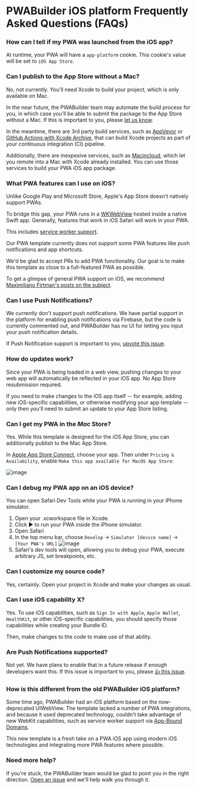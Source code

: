﻿# PWABuilder iOS platform Frequently Asked Questions (FAQs)

### How can I tell if my PWA was launched from the iOS app?

At runtime, your PWA will have a `app-platform` cookie. This cookie's value will be set to `iOS App Store`.

### Can I publish to the App Store without a Mac?

No, not currently. You'll need Xcode to build your project, which is only available on Mac.

In the near future, the PWABuilder team may automate the build process for you, in which case you'll be able to submit the package to the App Store without a Mac. If this is important to you, please [let us know](https://github.com/pwa-builder/PWABuilder/issues/new?assignees=&labels=enhancement%20%3Asparkles%3A,ios-platform&body=I%20would%20like%20to%20see%20PWABuilder%20iOS%20platform%20produce%20builds%20for%20me%20so%20that%20I%20do%20not%20need%20a%20Mac%20to%20build.&title=ios%20-%20build%20for%20me).

In the meantime, there are 3rd party build services, such as [AppVeyor](https://www.appveyor.com/pricing/) or [GitHub Actions with Xcode Archive](https://github.com/marketplace/actions/xcode-archive), that can build Xcode projects as part of your continuous integration (CI) pipeline. 

Additionally, there are inexpesive services, such as [Macincloud](https://www.macincloud.com/), which let you remote into a Mac with Xcode already installed. You can use those services to build your PWA iOS app package.

### What PWA features can I use on iOS?

Unlike Google Play and Microsoft Store, Apple's App Store doesn't natively support PWAs.

To bridge this gap, your PWA runs in a [WKWebView](https://developer.apple.com/documentation/webkit/wkwebview) hosted inside a native Swift app. Generally, features that work in iOS Safari will work in your PWA.

This includes [service worker support](https://love2dev.com/blog/apple-ships-service-workers/).

Our PWA template currently does not support some PWA features like push notifications and app shortcuts.

We'd be glad to accept PRs to add PWA functionality. Our goal is to make this template as close to a full-featured PWA as possible.

To get a glimpse of general PWA support on iOS, we recommend [Maximiliano Firtman's posts on the subject](https://firt.dev/tags/ios/).

### Can I use Push Notifications?

We currently don't support push notifications. We have partial support in the platform for enabling push notifications via Firebase, but the code is currently commented out, and PWABuilder has no UI for letting you input your push notification details.

If Push Notification support is important to you, [upvote this issue](https://github.com/pwa-builder/pwabuilder-ios/issues/6).

### How do updates work?

Since your PWA is being loaded in a web view, pushing changes to your web app will automatically be reflected in your iOS app. No App Store resubmission required.

If you need to make changes to the iOS app itself -- for example, adding new iOS-specific capabilities, or otherwise modifying your app template -- only then you'll need to submit an update to your App Store listing.

### Can I get my PWA in the *Mac* Store?

Yes. While this template is designed for the iOS App Store, you can additionally publish to the Mac App Store.

In [Apple App Store Connect](https://appstoreconnect.apple.com/apps), choose your app. Then under `Pricing & Availability`, enable `Make this app available for MacOS App Store`:

![image](https://user-images.githubusercontent.com/312936/138754831-17de3a87-5a8a-47c3-8137-331125ced1e0.png)

### Can I debug my PWA app on an iOS device?

You can open Safari Dev Tools while your PWA is running in your iPhone simulator.

1. Open your .xcworkspace file in Xcode.
2. Click ▶ to run your PWA inside the iPhone simulator.
3. Open Safari
4. In the top menu bar, choose `Develop` -> `Simulator [device name]` -> `[Your PWA's URL]`
![image](https://user-images.githubusercontent.com/312936/138755619-c7a0cb7a-c96d-4640-a808-3aae24e9b1ef.png)
5. Safari's dev tools will open, allowing you to debug your PWA, execute arbitrary JS, set breakpoints, etc.

### Can I customize my source code?

Yes, certainly. Open your project in Xcode and make your changes as usual.

### Can I use iOS capability X?

Yes. To use iOS capabilities, such as `Sign In with Apple`, `Apple Wallet`, `HealthKit`, or other iOS-specific capabilities, you should specify those capabilities while creating your Bundle ID.

Then, make changes to the code to make use of that ability.

### Are Push Notifications supported?

Not yet. We have plans to enable that in a future release if enough developers want this. If this issue is important to you, please [👍 this issue](https://github.com/pwa-builder/pwabuilder-ios/issues/6).

### How is this different from the old PWABuilder iOS platform?

Some time ago, PWABuilder had an iOS platform based on the now-deprecated UIWebView. The template lacked a number of PWA integrations, and because it used deprecated technology, couldn't take advantage of new WebKit capabilities, such as service worker support via [App-Bound Domains](https://webkit.org/blog/10882/app-bound-domains/).

This new template is a fresh take on a PWA iOS app using modern iOS technologies and integrating more PWA features where possible.

### Need more help?

If you're stuck, the PWABuilder team would be glad to point you in the right direction. [Open an issue](https://github.com/pwa-builder/PWABuilder/issues/new?assignees=&labels=ios-platform,question%20%3Agrey_question%3A&body=Type%20your%20question%20here.%20Please%20include%20the%20URL%20to%20your%20PWA.%0A%0A%3E%20If%20my%20answer%20was%20in%20the%20docs%20all%20along%2C%20I%20promise%20to%20give%20%245%20USD%20to%20charity.) and we'll help walk you through it.
